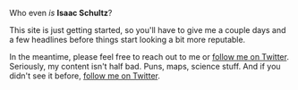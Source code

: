 Who even *is* **Isaac Schultz**?

This site is just getting started, so you'll have to give me a couple days and a few headlines before things start looking a bit more reputable.

In the meantime, please feel free to reach out to me or [follow me on Twitter](https://twitter.com/isaac_schultz_). Seriously, my content isn't half bad. Puns, maps, science stuff. And if you didn't see it before, [follow me on Twitter](https://twitter.com/isaac_schultz_).
